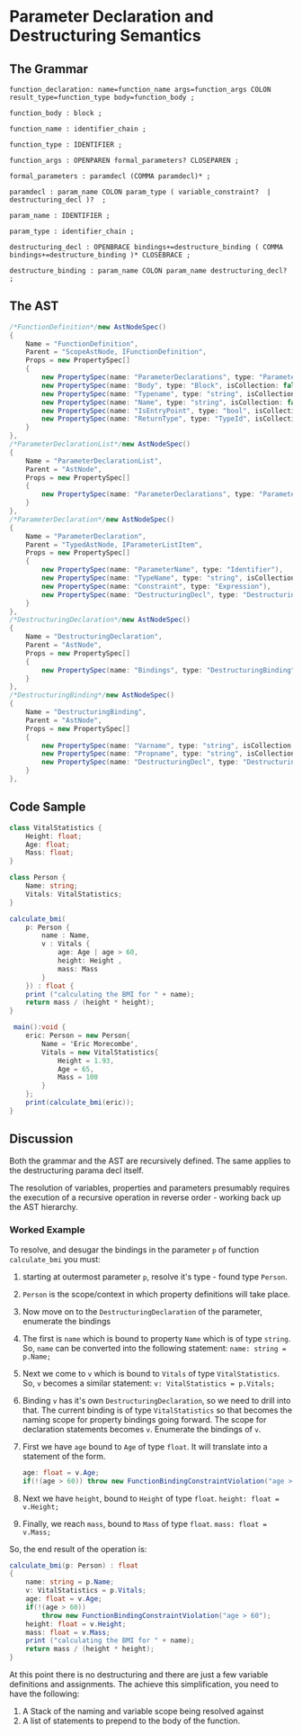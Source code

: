 # Parameter Declaration and Destructuring Semantics

## The Grammar

```antlr
function_declaration: name=function_name args=function_args COLON result_type=function_type body=function_body ;

function_body : block ;

function_name : identifier_chain ;

function_type : IDENTIFIER ;

function_args : OPENPAREN formal_parameters? CLOSEPAREN ;

formal_parameters : paramdecl (COMMA paramdecl)* ;

paramdecl : param_name COLON param_type ( variable_constraint?  | destructuring_decl )?  ;

param_name : IDENTIFIER ;

param_type : identifier_chain ;

destructuring_decl : OPENBRACE bindings+=destructure_binding ( COMMA bindings+=destructure_binding )* CLOSEBRACE ;

destructure_binding : param_name COLON param_name destructuring_decl?  ;
```

## The AST

```csharp
/*FunctionDefinition*/new AstNodeSpec()
{
    Name = "FunctionDefinition",
    Parent = "ScopeAstNode, IFunctionDefinition",
    Props = new PropertySpec[]
    {
        new PropertySpec(name: "ParameterDeclarations", type: "ParameterDeclarationList", isCollection: false, ignoreDuringVisit: false),
        new PropertySpec(name: "Body", type: "Block", isCollection: false, ignoreDuringVisit: false),
        new PropertySpec(name: "Typename", type: "string", isCollection: false, ignoreDuringVisit: true),
        new PropertySpec(name: "Name", type: "string", isCollection: false, ignoreDuringVisit: true),
        new PropertySpec(name: "IsEntryPoint", type: "bool", isCollection: false, ignoreDuringVisit: true),
        new PropertySpec(name: "ReturnType", type: "TypeId", isCollection: false, ignoreDuringVisit: true)
    }
},
/*ParameterDeclarationList*/new AstNodeSpec()
{
    Name = "ParameterDeclarationList",
    Parent = "AstNode",
    Props = new PropertySpec[]
    {
        new PropertySpec(name: "ParameterDeclarations", type: "ParameterDeclaration", isCollection: true, ignoreDuringVisit: false, interfaceName: "IParameterListItem")
    }
},        
/*ParameterDeclaration*/new AstNodeSpec()
{
    Name = "ParameterDeclaration",
    Parent = "TypedAstNode, IParameterListItem",
    Props = new PropertySpec[]
    {
        new PropertySpec(name: "ParameterName", type: "Identifier"),
        new PropertySpec(name: "TypeName", type: "string", isCollection: false, ignoreDuringVisit: true),
        new PropertySpec(name: "Constraint", type: "Expression"),
        new PropertySpec(name: "DestructuringDecl", type: "DestructuringDeclaration")
    }
},
/*DestructuringDeclaration*/new AstNodeSpec()
{
    Name = "DestructuringDeclaration",
    Parent = "AstNode",
    Props = new PropertySpec[]
    {
        new PropertySpec(name: "Bindings", type: "DestructuringBinding", isCollection: true, ignoreDuringVisit: false)
    }
},
/*DestructuringBinding*/new AstNodeSpec()
{
    Name = "DestructuringBinding",
    Parent = "AstNode",
    Props = new PropertySpec[]
    {
        new PropertySpec(name: "Varname", type: "string", isCollection: false, ignoreDuringVisit: true),
        new PropertySpec(name: "Propname", type: "string", isCollection: false, ignoreDuringVisit: true),
        new PropertySpec(name: "DestructuringDecl", type: "DestructuringDeclaration")
    }
},
```

## Code Sample

```csharp
class VitalStatistics {
    Height: float;
    Age: float;
    Mass: float;    
}

class Person {
    Name: string;
    Vitals: VitalStatistics;
}

calculate_bmi(
    p: Person {
        name : Name,
        v : Vitals {
            age: Age | age > 60,
            height: Height ,
            mass: Mass
        }
    }) : float {
    print ("calculating the BMI for " + name);
    return mass / (height * height);
}

 main():void {
    eric: Person = new Person{
        Name = 'Eric Morecombe',
        Vitals = new VitalStatistics{
            Height = 1.93,
            Age = 65,
            Mass = 100
        }
    };
    print(calculate_bmi(eric));
}
```

## Discussion

Both the grammar and the AST are recursively defined.  The same applies to the
destructuring parama decl itself.

The resolution of variables, properties and parameters presumably requires the
execution of a recursive operation in reverse order - working back up the AST
hierarchy.

### Worked Example

To resolve, and desugar the bindings in the parameter `p` of function `calculate_bmi` you must:

1. starting at outermost parameter `p`, resolve it's type - found type `Person`.
2. `Person` is the scope/context in which property definitions will take place.
3. Now move on to the `DestructuringDeclaration` of the parameter, enumerate the bindings
4. The first is `name` which is bound to property `Name` which is of type `string`.  
   So, `name` can be converted into the following statement:
   `name: string = p.Name;`
5. Next we come to `v` which is bound to `Vitals` of type `VitalStatistics`.
   So, `v` becomes a similar statement:
   `v: VitalStatistics = p.Vitals;`
6. Binding `v` has it's own `DestructuringDeclaration`, so we need to drill into
   that.  The current binding is of type `VitalStatistics` so that becomes the
   naming scope for property bindings going forward.  The scope for declaration
   statements becomes `v`.  Enumerate the bindings of `v`.
7. First we have `age` bound to `Age` of type `float`.  It will translate into a
   statement of the form.  

   ```csharp
   age: float = v.Age;
   if(!(age > 60)) throw new FunctionBindingConstraintViolation("age > 60");
   ```

8. Next we have `height`, bound to `Height` of type `float`.
   `height: float = v.Height;`
9. Finally, we reach `mass`, bound to `Mass` of type `float`.
   `mass: float = v.Mass;`

So, the end result of the operation is:

```csharp
calculate_bmi(p: Person) : float 
{
    name: string = p.Name;
    v: VitalStatistics = p.Vitals;
    age: float = v.Age;
    if(!(age > 60)) 
        throw new FunctionBindingConstraintViolation("age > 60");
    height: float = v.Height;
    mass: float = v.Mass;
    print ("calculating the BMI for " + name);
    return mass / (height * height);
}
```

At this point there is no destructuring and there are just a few variable
definitions and assignments.  The achieve this simplification, you need to have
the following:

1. A Stack of the naming and variable scope being resolved against
2. A list of statements to prepend to the body of the function.

